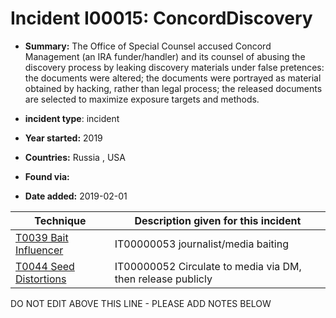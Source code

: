 # Incident I00015: ConcordDiscovery

* **Summary:** The Office of Special Counsel accused Concord Management (an IRA funder/handler) and its counsel of abusing the discovery process by leaking discovery materials under false pretences: the documents were altered; the documents were portrayed as material obtained by hacking, rather than legal process; the released documents are selected to maximize exposure targets and methods. 

* **incident type**: incident

* **Year started:** 2019

* **Countries:** Russia , USA

* **Found via:** 

* **Date added:** 2019-02-01
 

| Technique | Description given for this incident |
| --------- | ------------------------- |
| [T0039 Bait Influencer](../../generated_pages/techniques/T0039.md) | IT00000053 journalist/media baiting |
| [T0044 Seed Distortions](../../generated_pages/techniques/T0044.md) | IT00000052 Circulate to media via DM, then release publicly |


DO NOT EDIT ABOVE THIS LINE - PLEASE ADD NOTES BELOW